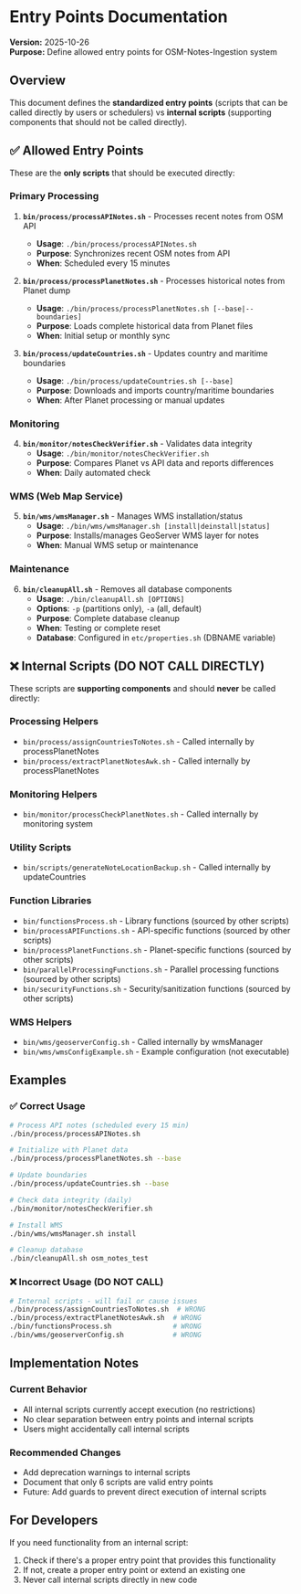 # Entry Points Documentation

**Version:** 2025-10-26  
**Purpose:** Define allowed entry points for OSM-Notes-Ingestion system

## Overview

This document defines the **standardized entry points** (scripts that can be called directly by users or schedulers) vs **internal scripts** (supporting components that should not be called directly).

## ✅ Allowed Entry Points

These are the **only scripts** that should be executed directly:

### Primary Processing
1. **`bin/process/processAPINotes.sh`** - Processes recent notes from OSM API
   - **Usage**: `./bin/process/processAPINotes.sh`
   - **Purpose**: Synchronizes recent OSM notes from API
   - **When**: Scheduled every 15 minutes
   
2. **`bin/process/processPlanetNotes.sh`** - Processes historical notes from Planet dump
   - **Usage**: `./bin/process/processPlanetNotes.sh [--base|--boundaries]`
   - **Purpose**: Loads complete historical data from Planet files
   - **When**: Initial setup or monthly sync

3. **`bin/process/updateCountries.sh`** - Updates country and maritime boundaries
   - **Usage**: `./bin/process/updateCountries.sh [--base]`
   - **Purpose**: Downloads and imports country/maritime boundaries
   - **When**: After Planet processing or manual updates

### Monitoring
4. **`bin/monitor/notesCheckVerifier.sh`** - Validates data integrity
   - **Usage**: `./bin/monitor/notesCheckVerifier.sh`
   - **Purpose**: Compares Planet vs API data and reports differences
   - **When**: Daily automated check

### WMS (Web Map Service)
5. **`bin/wms/wmsManager.sh`** - Manages WMS installation/status
   - **Usage**: `./bin/wms/wmsManager.sh [install|deinstall|status]`
   - **Purpose**: Installs/manages GeoServer WMS layer for notes
   - **When**: Manual WMS setup or maintenance

### Maintenance
6. **`bin/cleanupAll.sh`** - Removes all database components
   - **Usage**: `./bin/cleanupAll.sh [OPTIONS]`
   - **Options**: `-p` (partitions only), `-a` (all, default)
   - **Purpose**: Complete database cleanup
   - **When**: Testing or complete reset
   - **Database**: Configured in `etc/properties.sh` (DBNAME variable)

## ❌ Internal Scripts (DO NOT CALL DIRECTLY)

These scripts are **supporting components** and should **never** be called directly:

### Processing Helpers
- `bin/process/assignCountriesToNotes.sh` - Called internally by processPlanetNotes
- `bin/process/extractPlanetNotesAwk.sh` - Called internally by processPlanetNotes

### Monitoring Helpers
- `bin/monitor/processCheckPlanetNotes.sh` - Called internally by monitoring system

### Utility Scripts
- `bin/scripts/generateNoteLocationBackup.sh` - Called internally by updateCountries

### Function Libraries
- `bin/functionsProcess.sh` - Library functions (sourced by other scripts)
- `bin/processAPIFunctions.sh` - API-specific functions (sourced by other scripts)
- `bin/processPlanetFunctions.sh` - Planet-specific functions (sourced by other scripts)
- `bin/parallelProcessingFunctions.sh` - Parallel processing functions (sourced by other scripts)
- `bin/securityFunctions.sh` - Security/sanitization functions (sourced by other scripts)

### WMS Helpers
- `bin/wms/geoserverConfig.sh` - Called internally by wmsManager
- `bin/wms/wmsConfigExample.sh` - Example configuration (not executable)

## Examples

### ✅ Correct Usage
```bash
# Process API notes (scheduled every 15 min)
./bin/process/processAPINotes.sh

# Initialize with Planet data
./bin/process/processPlanetNotes.sh --base

# Update boundaries
./bin/process/updateCountries.sh --base

# Check data integrity (daily)
./bin/monitor/notesCheckVerifier.sh

# Install WMS
./bin/wms/wmsManager.sh install

# Cleanup database
./bin/cleanupAll.sh osm_notes_test
```

### ❌ Incorrect Usage (DO NOT CALL)
```bash
# Internal scripts - will fail or cause issues
./bin/process/assignCountriesToNotes.sh  # WRONG
./bin/process/extractPlanetNotesAwk.sh  # WRONG
./bin/functionsProcess.sh               # WRONG
./bin/wms/geoserverConfig.sh            # WRONG
```

## Implementation Notes

### Current Behavior
- All internal scripts currently accept execution (no restrictions)
- No clear separation between entry points and internal scripts
- Users might accidentally call internal scripts

### Recommended Changes
- Add deprecation warnings to internal scripts
- Document that only 6 scripts are valid entry points
- Future: Add guards to prevent direct execution of internal scripts

## For Developers

If you need functionality from an internal script:
1. Check if there's a proper entry point that provides this functionality
2. If not, create a proper entry point or extend an existing one
3. Never call internal scripts directly in new code


